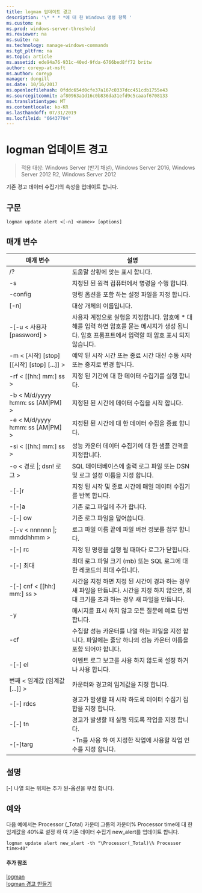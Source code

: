 ```yaml
---
title: logman 업데이트 경고
description: '\* * * *에 대 한 Windows 명령 항목 '
ms.custom: na
ms.prod: windows-server-threshold
ms.reviewer: na
ms.suite: na
ms.technology: manage-windows-commands
ms.tgt_pltfrm: na
ms.topic: article
ms.assetid: ede94a76-931c-40ed-9fda-6766bed8ff72 britw
author: coreyp-at-msft
ms.author: coreyp
manager: dongill
ms.date: 10/16/2017
ms.openlocfilehash: 0fddc654d0cfe37a167c0337dcc451cdb1755e43
ms.sourcegitcommit: af80963a1d16c0b836da31efd9c5caaaf6708133
ms.translationtype: MT
ms.contentlocale: ko-KR
ms.lasthandoff: 07/31/2019
ms.locfileid: "66437704"
---
```

# <a name="logman-update-alert"></a>logman 업데이트 경고

>적용 대상: Windows Server (반기 채널), Windows Server 2016, Windows Server 2012 R2, Windows Server 2012

기존 경고 데이터 수집기의 속성을 업데이트 합니다.  

## <a name="syntax"></a>구문  
```  
logman update alert <[-n] <name>> [options]  
```  
## <a name="parameters"></a>매개 변수  

|                 매개 변수                  |                                                                               설명                                                                               |
|--------------------------------------------|-------------------------------------------------------------------------------------------------------------------------------------------------------------------------|
|                     /?                     |                                                                    도움말 상황에 맞는 표시 합니다.                                                                     |
|             -s<computer name>             |                                                          지정된 된 원격 컴퓨터에서 명령을 수행 합니다.                                                          |
|              -config <value>               |                                                         명령 옵션을 포함 하는 설정 파일을 지정 합니다.                                                         |
|                [-n]<name>                 |                                                                       대상 개체의 이름입니다.                                                                        |
|          -[-u < 사용자 [password] >           | 사용자 계정으로 실행을 지정합니다. 암호에 \* 대해를 입력 하면 암호를 묻는 메시지가 생성 됩니다. 암호 프롬프트에서 입력할 때 암호 표시 되지 않습니다. |
| -m < [시작] [stop] [[시작] [stop] [...]] > |                                                예약 된 시작 시간 또는 종료 시간 대신 수동 시작 또는 중지로 변경 합니다.                                                 |
|             -rf < [[hh:] mm:] ss >             |                                                        지정 된 기간에 대 한 데이터 수집기를 실행 합니다.                                                         |
|     -b < M/d/yyyy h:mm: ss [AM&#124;PM] >      |                                                              지정된 된 시간에 데이터 수집을 시작 합니다.                                                               |
|     -e < M/d/yyyy h:mm: ss [AM&#124;PM] >      |                                                               지정된 된 시간에 대 한 데이터 수집을 종료 합니다.                                                                |
|             -si < [[hh:] mm:] ss >             |                                                 성능 카운터 데이터 수집기에 대 한 샘플 간격을 지정합니다.                                                  |
|           -o < 경로 &#124;; dsn! 로그 >           |                                              SQL 데이터베이스에 출력 로그 파일 또는 DSN 및 로그 설정 이름을 지정 합니다.                                               |
|                   -[-]r                    |                                                  지정 된 시작 및 종료 시간에 매일 데이터 수집기를 반복 합니다.                                                  |
|                   -[-]a                    |                                                                     기존 로그 파일에 추가 합니다.                                                                     |
|                   -[-] ow                   |                                                                     기존 로그 파일을 덮어씁니다.                                                                     |
|        -[-v < nnnnnn &#124;; mmddhhmm >        |                                                   로그 파일 이름 끝에 파일 버전 정보를 첨부 합니다.                                                   |
|               -[-] rc<task>                |                                                         지정 된 명령을 실행 될 때마다 로그가 닫힙니다.                                                          |
|              -[-] 최대 <value>               |                                                 최대 로그 파일 크기 (mb) 또는 SQL 로그에 대 한 레코드의 최대 수입니다.                                                  |
|           -[-] cnf < [[hh:] mm:] ss >           |     시간을 지정 하면 지정 된 시간이 경과 하는 경우 새 파일을 만듭니다. 시간을 지정 하지 않으면, 최대 크기를 초과 하는 경우 새 파일을 만듭니다.     |
|                     -y                     |                                                             메시지를 표시 하지 않고 모든 질문에 예로 답변 합니다.                                                              |
|               -cf<filename>               |                       수집할 성능 카운터를 나열 하는 파일을 지정 합니다. 파일에는 줄당 하나의 성능 카운터 이름을 포함 되어야 합니다.                        |
|                   -[-] el                   |                                                                이벤트 로그 보고를 사용 하지 않도록 설정 하거나 사용 합니다.                                                                 |
|     번째 < 임계값 [임계값 [...]] >      |                                                        카운터와 경고의 임계값을 지정 합니다.                                                        |
|              -[-] rdcs<name>               |                                                     경고가 발생할 때 시작 하도록 데이터 수집기 집합을 지정 합니다.                                                      |
|               -[-] tn<task>                |                                                             경고가 발생할 때 실행 되도록 작업을 지정 합니다.                                                              |
|            -[-]targ<argument>             |                                               -Tn를 사용 하 여 지정한 작업에 사용할 작업 인수를 지정 합니다.                                                |

## <a name="remarks"></a>설명  
[-] 나열 되는 위치는 추가 된-옵션을 부정 합니다.  
## <a name="BKMK_examples"></a>예와  
다음 예에서는 Processor (_Total) 카운터 그룹의 카운터% Processor time에 대 한 임계값을 40%로 설정 하 여 기존 데이터 수집기 new_alert를 업데이트 합니다.  
```  
logman update alert new_alert -th "\Processor(_Total)\% Processor time>40"  
```  
#### <a name="additional-references"></a>추가 참조  
[logman](logman.md)  
[logman 경고 만들기](logman-create-alert.md)  
